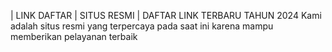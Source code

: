 | LINK DAFTAR | SITUS RESMI | DAFTAR LINK TERBARU TAHUN 2024
Kami adalah situs resmi yang terpercaya pada saat ini karena mampu memberikan pelayanan terbaik
